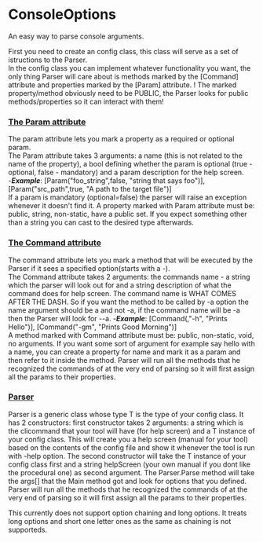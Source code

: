 # ConsoleOptions
An easy way to parse console arguments.

First you need to create an config class, this class will serve as a set of istructions to the Parser.  
In the config class you can implement whatever functionality you want, the only thing Parser will care about is methods marked by the [Command] attribute and properties marked by the [Param] attribute. ! The marked property/method obviously need to be PUBLIC, the Parser looks for public methods/properties so it can interact with them!

### <ins>The Param attribute</ins>
The param attribute lets you mark a property as a required or optional param.  
The Param attribute takes 3 arguments: a name (this is not related to the name of the property), a bool defining whether the param is optional (true - optional, false - mandatory) and a param description for the help screen.   
-***Example***: [Param("foo_string",false, "string that says foo")], [Param("src_path",true, "A path to the target file")]  
If a param is mandatory (optional=false) the parser will raise an exception whenever it doesn't find it.
A property marked with Param attribute must be: public, string, non-static, have a public set. If you expect something other than a string you can cast to the desired type afterwards. 

### <ins>The Command attribute</ins>
The command attribute lets you mark a method that will be executed by the Parser if it sees a specified option(starts with a -).  
The Command attribute takes 2 arguments: the commands name - a string which the parser will look out for and a string description of what the command does for help screen. The command name is WHAT COMES AFTER THE DASH. So if you want the method to be called by -a option the name argument should be a and not -a, if the command name will be -a then the Parser will look for --a.
-***Example***: [Command(,"-h", "Prints Hello")], [Command("-gm", "Prints Good Morning")]  
A method marked with Command attribute must be: public, non-static, void, no arguments. If you want some sort of argument for example say hello with a name, you can create a property for name and mark it as a param and then refer to it inside the method. 
Parser will run all the methods that he recognized the commands of at the very end of parsing so it will first assign all the params to their properties.   

### <ins>Parser</ins>
Parser is a generic class whose type T is the type of your config class. It has 2 constructors: first constructor takes 2 arguments:  a string which is the clicommand that your tool will have (for help screen) and a T instance of your config class. This will create you a help screen (manual for your tool) based on the contents of the config file and show it whenever the tool is run with -help option. The second constructor will take the T instance of your config class first and a string helpScreen (your own manual if you dont like the procedural one) as second argument.
The Parser.Parse method will take the args[] that the Main method got and look for options that you defined.
Parser will run all the methods that he recognized the commands of at the very end of parsing so it will first assign all the params to their properties.

This currently does not support option chaining and long options. It treats long options and short one letter ones as the same as chaining is not supporteds.
